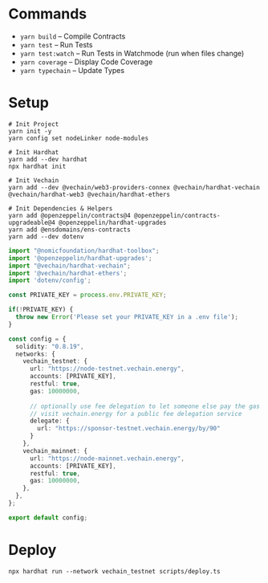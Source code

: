 # Commands

- `yarn build` – Compile Contracts
- `yarn test` – Run Tests
- `yarn test:watch` – Run Tests in Watchmode (run when files change)
- `yarn coverage` – Display Code Coverage
- `yarn typechain` – Update Types

# Setup

```shell
# Init Project
yarn init -y
yarn config set nodeLinker node-modules

# Init Hardhat
yarn add --dev hardhat
npx hardhat init

# Init Vechain
yarn add --dev @vechain/web3-providers-connex @vechain/hardhat-vechain @vechain/hardhat-web3 @vechain/hardhat-ethers

# Init Dependencies & Helpers
yarn add @openzeppelin/contracts@4 @openzeppelin/contracts-upgradeable@4 @openzeppelin/hardhat-upgrades
yarn add @ensdomains/ens-contracts
yarn add --dev dotenv
```

```ts
import "@nomicfoundation/hardhat-toolbox";
import '@openzeppelin/hardhat-upgrades';
import "@vechain/hardhat-vechain";
import '@vechain/hardhat-ethers';
import 'dotenv/config';

const PRIVATE_KEY = process.env.PRIVATE_KEY;

if(!PRIVATE_KEY) {
  throw new Error('Please set your PRIVATE_KEY in a .env file');
}

const config = {
  solidity: "0.8.19",
  networks: {
    vechain_testnet: {
      url: "https://node-testnet.vechain.energy",
      accounts: [PRIVATE_KEY],
      restful: true,
      gas: 10000000,
      
      // optionally use fee delegation to let someone else pay the gas fees
      // visit vechain.energy for a public fee delegation service
      delegate: {
        url: "https://sponsor-testnet.vechain.energy/by/90"
      }
    },
    vechain_mainnet: {
      url: "https://node-mainnet.vechain.energy",
      accounts: [PRIVATE_KEY],
      restful: true,
      gas: 10000000,
    },
  },
};

export default config;
```

# Deploy

```shell
npx hardhat run --network vechain_testnet scripts/deploy.ts
```